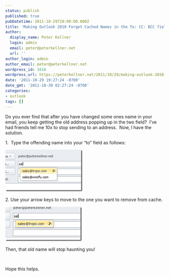 ```yaml
---
status: publish
published: true
pubDatetime: 2011-10-29T20:00:00.000Z
title: 'Making Outlook 2010 Forget Cached Names in the To: CC: BCC fields'
author:
  display_name: Peter Kellner
  login: admin
  email: peter@peterkellner.net
  url: ''
author_login: admin
author_email: peter@peterkellner.net
wordpress_id: 1616
wordpress_url: https://peterkellner.net/2011/10/29/making-outlook-2010-forget-cached-names-in-the-to-cc-bcc-fields/
date: '2011-10-29 19:27:24 -0700'
date_gmt: '2011-10-30 02:27:24 -0700'
categories:
- outlook
tags: []
---
```

<p>Do you ever find that after you have changed some ones name in your email, you keep getting the old address popping up in the two field?&#160; I’ve had friends tell me 10x to stop sending to an address.&#160; Now, I have the solution.</p>
<p>1.&#160; Type the offending name into your “to” field as follows:</p>
<p><a href="/wp/wp-content/uploads/2011/10/image8.png"><img style="background-image: none; border-bottom: 0px; border-left: 0px; margin: 0px; padding-left: 0px; padding-right: 0px; display: inline; border-top: 0px; border-right: 0px; padding-top: 0px" title="image" border="0" alt="image" src="/wp/wp-content/uploads/2011/10/image_thumb3.png" width="244" height="132" /></a></p>
<p>2. Use your arrow keys to move to the one you want to remove from cache.</p>
<p><a href="/wp/wp-content/uploads/2011/10/image9.png"><img style="background-image: none; border-bottom: 0px; border-left: 0px; margin: 0px; padding-left: 0px; padding-right: 0px; display: inline; border-top: 0px; border-right: 0px; padding-top: 0px" title="image" border="0" alt="image" src="/wp/wp-content/uploads/2011/10/image_thumb4.png" width="242" height="109" /></a></p>
<p>Then, that old name will stop haunting you!</p>
<p>&#160;</p>
<p>Hope this helps.</p>
